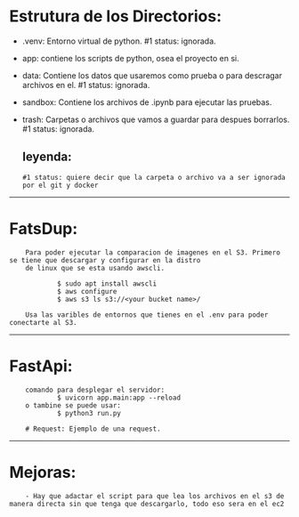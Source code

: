 # Estrutura de los Directorios:

-   .venv:
        Entorno virtual de python.
        #1 status: ignorada.

-   app:
        contiene los scripts de python, osea el proyecto en si.

-   data:
        Contiene los datos que usaremos como prueba o para descragar archivos en el.
        #1 status: ignorada.

-   sandbox:
        Contiene los archivos de .ipynb para ejecutar las pruebas.

-   trash:
        Carpetas o archivos que vamos a guardar para despues borrarlos.
        #1 status: ignorada.

    ## leyenda:
        #1 status: quiere decir que la carpeta o archivo va a ser ignorada por el git y docker

_____________________________________________________________________________________________________________________________________________________________________________

# FatsDup:

        Para poder ejecutar la comparacion de imagenes en el S3. Primero se tiene que descargar y configurar en la distro
        de linux que se esta usando awscli.

                $ sudo apt install awscli
                $ aws configure
                $ aws s3 ls s3://<your bucket name>/
        
        Usa las varibles de entornos que tienes en el .env para poder conectarte al S3.

_____________________________________________________________________________________________________________________________________________________________________________

# FastApi:

        comando para desplegar el servidor:
                $ uvicorn app.main:app --reload
        o tambine se puede usar:
                $ python3 run.py

        # Request: Ejemplo de una request.
<!-- 
        {
                "bucket": "hydrahi4ai",
                "path_origin_file": "ajio-myntra/origin/20231214/New_collector_20231214_154733.success.json",
                "path_alternative_file": "ajio-myntra/alternative/20231219/Myntra__Marianfer_Cruz_20231219_195028.success.json",
                "path_origin_img": "ajio-myntra/origin/20231214/",
                "path_alternative_img": "ajio-myntra/alternative/20231219/",
                "path_report": "ajio-myntra/reports/test2.json",
                "img_per_object": 0,
                
                "setting": {
                        
                        "origin_file_name_imgs": "product_images",
                        "alternative_file_name_imgs": "product_images",
                        
                        "ref_origin": "sku",
                        "ref_alternative": "sku",
                        
                        "origin_search_parameter": {
                        "category": "Footwear",
                        "brand": "bucik",
                        "gender": "Men",
                        "discountPercent": "80% off"
                        },
                        "alternative_search_parameter": {
                        "brand": "BUCIK",
                        "color": ["Brown"]
                        }
                }
        } 
-->

_____________________________________________________________________________________________________________________________________________________________________________

# Mejoras:
        - Hay que adactar el script para que lea los archivos en el s3 de manera directa sin que tenga que descargarlo, todo eso sera en el ec2